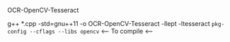 OCR-OpenCV-Tesseract

g++ *.cpp -std=gnu++11 -o OCR-OpenCV-Tesseract -llept -ltesseract `pkg-config --cflags --libs opencv` <-- To compile <--
